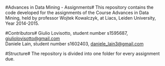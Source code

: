 #Advances in Data Mining - Assignments#
This repository contains the code developed for the assignments of the Course Advances in Data Mining, held by professor Wojtek Kowalczyk, at Liacs, Leiden University, Year 2014-2015.

#Contributors#
Giulio Lovisotto, student number s1595687, giuliolovisotto@gmail.com  
Daniele Lain, student number s1602403, daniele_lain3@gmail.com

#Structure#
The repository is divided into one folder for every assignment due.

